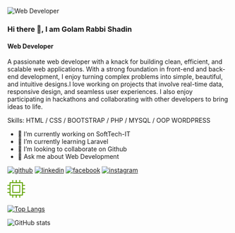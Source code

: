 
![Web Developer](https://media.licdn.com/dms/image/v2/D4D16AQHTtba7Ld1bFw/profile-displaybackgroundimage-shrink_350_1400/profile-displaybackgroundimage-shrink_350_1400/0/1693136394275?e=1733961600&v=beta&t=mBJpBT3KqJeII6rhZiXti4SwdJoU7fP-AnN1FKKj2Ds)
### Hi there 👋, I am Golam Rabbi Shadin
#### Web Developer


A passionate web developer with a knack for building clean, efficient, and scalable web applications. With a strong foundation in front-end and back-end development, I enjoy turning complex problems into simple, beautiful, and intuitive designs.I love working on projects that involve real-time data, responsive design, and seamless user experiences. I also enjoy participating in hackathons and collaborating with other developers to bring ideas to life.

Skills:
 HTML / CSS / BOOTSTRAP / PHP / MYSQL / OOP WORDPRESS

- 🔭 I’m currently working on SoftTech-IT 
- 🌱 I’m currently learning Laravel 
- 👯 I’m looking to collaborate on Github 
- 💬 Ask me about Web Development 


[<img src='https://cdn.jsdelivr.net/npm/simple-icons@3.0.1/icons/github.svg' alt='github' height='40'>](https://github.com/ahmedshadin)  [<img src='https://cdn.jsdelivr.net/npm/simple-icons@3.0.1/icons/linkedin.svg' alt='linkedin' height='40'>](https://www.linkedin.com/in/golam-rabbi-shadin-43057928a/)  [<img src='https://cdn.jsdelivr.net/npm/simple-icons@3.0.1/icons/facebook.svg' alt='facebook' height='40'>](https://www.facebook.com/profile.php?id=100009140852190)  [<img src='https://cdn.jsdelivr.net/npm/simple-icons@3.0.1/icons/instagram.svg' alt='instagram' height='40'>](https://www.instagram.com/golamrabbishadin/)  

<a href='https://docs.github.com/en/developers'><img src='https://raw.githubusercontent.com/acervenky/animated-github-badges/master/assets/devbadge.gif' width='40' height='40'></a> 

[![Top Langs](https://github-readme-stats.vercel.app/api/top-langs/?username=ahmedshadin)](https://github.com/anuraghazra/github-readme-stats)

![GitHub stats](https://github-readme-stats.vercel.app/api?username=ahmedshadin&show_icons=true)  

